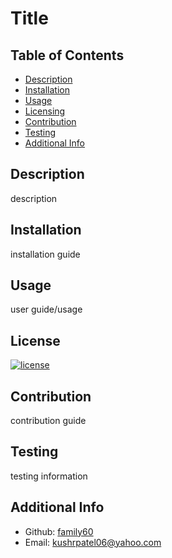 # Title
## Table of Contents 
- [Description](#description)
- [Installation](#installation)
- [Usage](#usage)
- [Licensing](#license)
- [Contribution](#contribution)
- [Testing](#testing)
- [Additional Info](#additional-info)
## Description
description
## Installation
installation guide
## Usage
user guide/usage
## License

[![license](https://img.shields.io/badge/license--blue)](https://shields.io)
## Contribution
contribution guide
## Testing
testing information
## Additional Info
- Github: [family60](https://github.com/family60)
- Email: kushrpatel06@yahoo.com 
